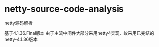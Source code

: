# netty-source-code-analysis
netty源码解析

基于4.1.36.Final版本
由于主流中间件大部分采用netty4实现，故采用已完结的netty-4.1.36版本
